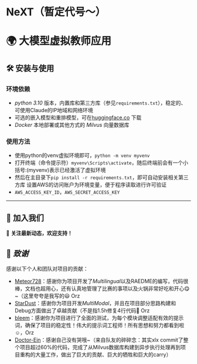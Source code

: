 # NeXT（暂定代号～）
# 🌍 大模型虚拟教师应用


## 🛠 **安装与使用**
### 环境依赖
- *python 3.10* 版本，内置库和第三方库（参见`requirements.txt`），稳定的、可使用Claude的IP地域和网络环境
- 可选的嵌入模型和重排模型，可在[huggingface.co](https://huggingface.co) 下载
- *Docker* 本地部署或其他方式的 *Milvus* 向量数据库

### 使用方法
- 使用python的venv虚拟环境即可，`python -m venv myvenv`
- 打开终端（命令提示符）`myvenv\Scripts\activate`，随后终端前会有一个小括号:(myvenv)表示已经激活了虚拟环境
- 然后在主目录下`pip install -r requirements.txt`，即可自动安装相关第三方库
设置AWS的访问账户为环境变量，便于程序读取进行许可验证
- `AWS_ACCESS_KEY_ID`，`AWS_SECRET_ACCESS_KEY`
<!-- 安装模型到与项目主文件夹下（与`main.py`同级）在 `models/` 中下载对应模型
- `bge-large-zh-v1.5`
- `bge-reranker-large` -->
<!-- 在每次使用时
- 在终端切换到程序根目录，执行`conda activate LLM-Teacher`启用环境
- 通过 *Docker* 启动本地 *Milvus* 服务（详见[Milvus](https://github.com/milvus-io/milvus)，代码支持2.5.x 版本）
- 如果需要替换`data.txt`，替换后请执行`python3 Dataset/Embedding.py`完成数据嵌入
- 执行`python3 main.py`，启动我们的图形化输入输出，体验能力增强后的 LLM-Teacher 🎉🎉🎉 -->

---

## 🚀 **加入我们**
📢 **关注最新动态，欢迎支持！**

## 🌟 *致谢*
感谢以下个人和团队对项目的贡献：
- [Meteor728](https://github.com/Meteor728)：感谢你为项目开发了*Multilingual*以及RAEDME的编写，代码很棒，文档也超用心，还有认真地管理了比赛的事项以及火锅非常好吃和开心😋~（这里夸夸是我写的😃 Orz
- [StarDust](https://github.com/Rewind2Nowhere)：感谢你为项目开发*MultiModal*，并且在项目部分思路构建和Debug方面做出了卓越贡献（不是指1.5h修复4行代码🤣 Orz
- [bleem](https://github.com/bleem？)：感谢你为项目进行了全面的测试，为每个模块调整适配有效的提示词，确保了项目的稳定性！伟大的提示词工程师！所有思想和努力都看到啦☺️，Orz
- [Doctor-Ein](https://github.com/Doctor-Ein)：感谢自己没有哭哦~（来自队友的碎碎念：其实xlx commit了整个项目超过60%的代码，完成了从Milvus数据库构建到异步执行处理再到项目重构的大量工作，做出了巨大的贡献、巨大的牺牲和巨大的carry）